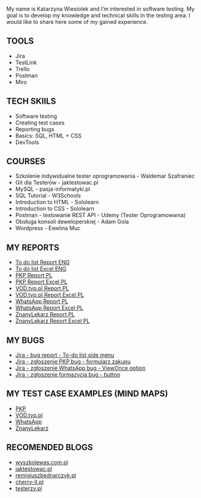 My name is Katarzyna Wiesiolek and I’m interested in software testing. My goal is to develop my knowledge and technical skills in the testing area. I would like to share here some of my gained experience.
## TOOLS
* Jira
* TestLink
* Trello
* Postman
* Miro
## TECH SKIILS
* Software testing
* Creating test cases
* Reporting bugs
* Basics: SQL, HTML + CSS
* DevTools
## COURSES
* Szkolenie indywidualne tester oprogramowania - Waldemar Szafraniec 
* Git dla Testerów - jaktestowac.pl
* MySQL - pasja-informatyki.pl
* SQL Tutorial - W3Schools
* Introduction to HTML - Sololearn 
* Introduction to CSS - Sololearn 
* Postman - testowanie REST API - Udemy (Tester Oprogramowania)
* Obsługa konsoli deweloperskiej - Adam Gola
* Wordpress - Ewelina Muc 
## MY REPORTS
* [To do list Report ENG](https://docs.google.com/document/d/1bEpK25OT7EViLIxK1tRtf1hOVzizTD8k/edit?usp=share_link&ouid=101831445860155568766&rtpof=true&sd=true) 
* [To do list Excel ENG](https://docs.google.com/spreadsheets/d/1ke2eQfYJJSdvPu0b7mJxTHEXuKSGuydw/edit?usp=sharing&ouid=101831445860155568766&rtpof=true&sd=true)
* [PKP Report PL](https://docs.google.com/document/d/1svHp5fCaCSbKlnMDFcHKSU-BjYgnxEPS/edit?usp=sharing&ouid=101831445860155568766&rtpof=true&sd=true)
* [PKP Report Excel PL](https://docs.google.com/spreadsheets/d/1WI1ONSXuOKv5e_v8pjZ8SmFNK-5dAlkN/edit?usp=sharing&ouid=101831445860155568766&rtpof=true&sd=true)
* [VOD.tvp.pl Report PL](https://docs.google.com/document/d/1FMitgBJCWtbAmE3K6xbiUJSBTmzKySdb/edit?usp=sharing&ouid=101831445860155568766&rtpof=true&sd=true)
* [VOD.tvp.pl Report Excel PL](https://docs.google.com/spreadsheets/d/1C93amEbR8JbvJv0Wf8EzZ-z_zQcJCymt/edit?usp=sharing&ouid=101831445860155568766&rtpof=true&sd=true)
* [WhatsApp Report PL](https://docs.google.com/document/d/1MyyjAlKLQ2czJPzuJmjet_L9PG8GVsMW/edit?usp=sharing&ouid=101831445860155568766&rtpof=true&sd=true)
* [WhatsApp Report Excel PL](https://docs.google.com/spreadsheets/d/1Vzue3mnt9OufHI6LFAj40gZPvlXcIIN5/edit?usp=sharing&ouid=101831445860155568766&rtpof=true&sd=true)
* [ZnanyLekarz Report PL](https://docs.google.com/document/d/1kPy5A2SlakOhLJj2N-n2GNhjPk_Px-Sb/edit?usp=sharing&ouid=101831445860155568766&rtpof=true&sd=true)
* [ZnanyLekarz Report Excel PL](https://docs.google.com/spreadsheets/d/1Js-xNdwt8iH-CcQmIk1weAQW-5asRiWA/edit?usp=sharing&ouid=101831445860155568766&rtpof=true&sd=true)
## MY BUGS
* [Jira - bug report - To-do list side menu](https://drive.google.com/file/d/1bkcK3Qrk7YusVGobzdtTs5kgbVBwDIa8/view?usp=sharing)
* [Jira - zgłoszenie PKP bug - formularz zakupu](https://drive.google.com/file/d/1NF-qLUBmDLtpMIZnAvaJvx1Wd74QpWrO/view?usp=sharing)
* [Jira - zgłoszenie WhatsApp bug - ViewOnce option](https://drive.google.com/file/d/1z70HfFZ4-PC4H-xOSR6rxmIsk6O7_gQp/view?usp=sharing)
* [Jira - zgłoszenie formazycia bug - button](https://drive.google.com/file/d/1WOjIOGyEW8B3JQ9mcHkt82sIjvmd_xBb/view?usp=sharing) 
## MY TEST CASE EXAMPLES (MIND MAPS)
* [PKP](https://drive.google.com/file/d/1623lDwgiHpEKVoj8JSRFRS81lvB0X8b9/view?usp=share_link)
* [VOD.tvp.pl](https://drive.google.com/file/d/1HRxpkAyc7JhHSV7Z-h37KINVWC8wi8Rf/view?usp=share_link)
* [WhatsApp](https://drive.google.com/file/d/1P9RLR28pbzQU0SdmaUadteljaywlOFBT/view?usp=share_link)
* [ZnanyLekarz](https://drive.google.com/file/d/1eaZ6J5iYVIBXXuovpfnYKikNewGqwgoZ/view?usp=share_link)
## RECOMENDED BLOGS
* [wyszkolewas.com.pl](https://www.wyszkolewas.com.pl/)
* [jaktestowac.pl](https://jaktestowac.pl/)
* [remigiuszbednarczyk.pl](https://remigiuszbednarczyk.pl/)
* [cherry-it.pl](http://cherry-it.pl/)
* [testerzy.pl](https://testerzy.pl/)
<!---
KasiaWiesiolek/KasiaWiesiolek is a ✨ special ✨ repository because its `README.md` (this file) appears on your GitHub profile.
You can click the Preview link to take a look at your changes.
--->
